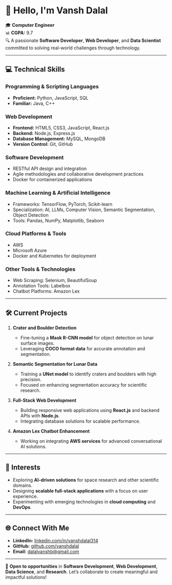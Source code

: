  # 👋 Hello, I'm **Vansh Dalal**  

🎓 **Computer Engineer**  
📊 **CGPA:** 9.7  
🔍 A passionate **Software Developer**, **Web Developer**, and **Data Scientist** committed to solving real-world challenges through technology.  

---

## 💻 Technical Skills  

### **Programming & Scripting Languages**  
- **Proficient:** Python, JavaScript, SQL  
- **Familiar:** Java, C++  

### **Web Development**  
- **Frontend:** HTML5, CSS3, JavaScript, React.js  
- **Backend:** Node.js, Express.js  
- **Database Management:** MySQL, MongoDB  
- **Version Control:** Git, GitHub  

### **Software Development**  
- RESTful API design and integration  
- Agile methodologies and collaborative development practices  
- Docker for containerized applications  

### **Machine Learning & Artificial Intelligence**  
- Frameworks: TensorFlow, PyTorch, Scikit-learn  
- Specialization: AI, LLMs, Computer Vision, Semantic Segmentation, Object Detection  
- Tools: Pandas, NumPy, Matplotlib, Seaborn  

### **Cloud Platforms & Tools**  
- AWS
- Microsoft Azure  
- Docker and Kubernetes for deployment  

### **Other Tools & Technologies**  
- Web Scraping: Selenium, BeautifulSoup  
- Annotation Tools: Labelbox  
- Chatbot Platforms: Amazon Lex  

---

## 🛠️ Current Projects  

1. **Crater and Boulder Detection**  
   - Fine-tuning a **Mask R-CNN model** for object detection on lunar surface images.  
   - Leveraging **COCO format data** for accurate annotation and segmentation.  

2. **Semantic Segmentation for Lunar Data**  
   - Training a **UNet model** to identify craters and boulders with high precision.  
   - Focused on enhancing segmentation accuracy for scientific research.  

3. **Full-Stack Web Development**  
   - Building responsive web applications using **React.js** and backend APIs with **Node.js**.  
   - Integrating database solutions for scalable performance.  

4. **Amazon Lex Chatbot Enhancement**  
   - Working on integrating **AWS services** for advanced conversational AI solutions.  

---
## 🌟 Interests  

- Exploring **AI-driven solutions** for space research and other scientific domains.  
- Designing **scalable full-stack applications** with a focus on user experience.  
- Experimenting with emerging technologies in **cloud computing** and **DevOps**.  

---

## 🌐 Connect With Me  

- **LinkedIn:** [linkedin.com/in/vanshdalal314](#)    
- **GitHub:** [github.com/vanshdalal](#)  
- **Email:** dalalvanshb@gmail.com  

---

📌 **Open to opportunities** in **Software Development**, **Web Development**, **Data Science**, and **Research**. Let’s collaborate to create meaningful and impactful solutions!  
